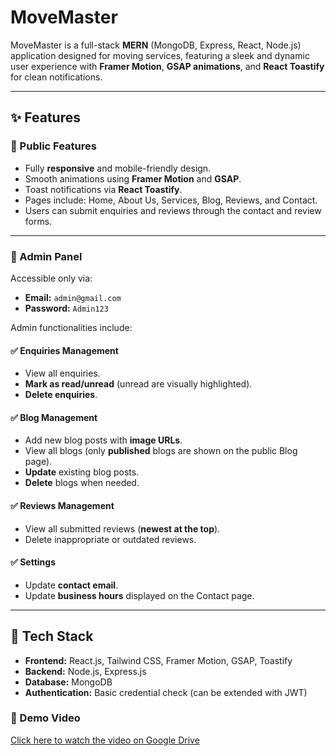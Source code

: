 # MoveMaster

MoveMaster is a full-stack **MERN** (MongoDB, Express, React, Node.js) application designed for moving services, featuring a sleek and dynamic user experience with **Framer Motion**, **GSAP animations**, and **React Toastify** for clean notifications.

---

## ✨ Features

### 🔹 Public Features
- Fully **responsive** and mobile-friendly design.
- Smooth animations using **Framer Motion** and **GSAP**.
- Toast notifications via **React Toastify**.
- Pages include: Home, About Us, Services, Blog, Reviews, and Contact.
- Users can submit enquiries and reviews through the contact and review forms.

---

### 🔐 Admin Panel
Accessible only via:
- **Email:** `admin@gmail.com`  
- **Password:** `Admin123`

Admin functionalities include:

#### ✅ Enquiries Management
- View all enquiries.
- **Mark as read/unread** (unread are visually highlighted).
- **Delete enquiries**.

#### ✅ Blog Management
- Add new blog posts with **image URLs**.
- View all blogs (only **published** blogs are shown on the public Blog page).
- **Update** existing blog posts.
- **Delete** blogs when needed.

#### ✅ Reviews Management
- View all submitted reviews (**newest at the top**).
- Delete inappropriate or outdated reviews.

#### ✅ Settings
- Update **contact email**.
- Update **business hours** displayed on the Contact page.

---

## 🚀 Tech Stack

- **Frontend:** React.js, Tailwind CSS, Framer Motion, GSAP, Toastify
- **Backend:** Node.js, Express.js
- **Database:** MongoDB
- **Authentication:** Basic credential check (can be extended with JWT)

### 🎥 Demo Video

[Click here to watch the video on Google Drive](https://drive.google.com/drive/folders/1fi50aZpW0g33xfuVQMqkyW9aiNlV-A5l?usp=sharing)
